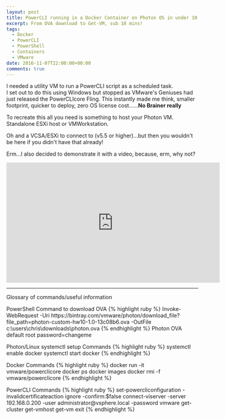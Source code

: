 ```yaml
---
layout: post
title: PowerCLI running in a Docker Container on Photon OS in under 10 minutes
excerpt: From OVA download to Get-VM, sub 10 mins!
tags: 
  - Docker
  - PowerCLI
  - PowerShell
  - Containers
  - VMware
date: 2016-11-07T22:00:00+00:00
comments: true
---
```


I needed a utility VM to run a PowerCLI script as a scheduled task.  
I set out to do this using Windows but stopped as VMware's Geniuses had just released the PowerCLIcore Fling. This instantly made me think, smaller footprint, quicker to deploy, zero OS license cost......**No Brainer really**

To recreate this all you need is something to host your Photon VM. Standalone ESXi host or VMWorkstation.

Oh and a VCSA/ESXi to connect to (v5.5 or higher)...but then you wouldn't be here if you didn't have that already!

Erm...I also decided to demonstrate it with a video, because, erm, why not?
  
<iframe width="560" height="315" src="https://www.youtube.com/embed/hhsu00m05zU" frameborder="0" allowfullscreen></iframe>
<HR>
Glossary of commands/useful information
<P>  </P>
PowerShell Command to download OVA
{% highlight ruby %}
Invoke-WebRequest -Uri https://bintray.com/vmware/photon/download_file?file_path=photon-custom-hw10-1.0-13c08b6.ova -OutFile c:\users\chris\downloads\photon.ova
{% endhighlight %}
Photon OVA default root password=changeme
<P>  </P>
Photon/Linux systemctl setup Commands
{% highlight ruby %}
systemctl enable docker
systemctl start docker
{% endhighlight %}
<P>  </P>
Docker Commands
{% highlight ruby %}
docker run -it vmware/powerclicore
docker ps
docker images
docker rmi -f vmware/powerclicore
{% endhighlight %}
<P>  </P>
PowerCLI Commands
{% highlight ruby %}
set-powercliconfiguration -invalidcertificateaction ignore -confirm:$false
connect-viserver -server 192.168.0.200 -user administrator@vsphere.local -password vmware
get-cluster
get-vmhost
get-vm
exit
{% endhighlight %}
